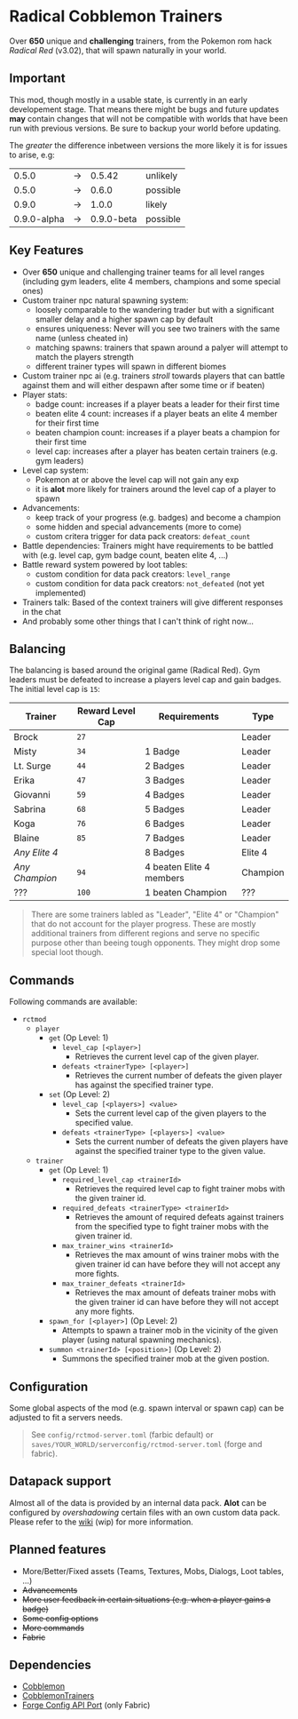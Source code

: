 # Radical Cobblemon Trainers

Over **650** unique and **challenging** trainers, from the Pokemon rom hack *Radical Red* (v3.02), that will spawn naturally in your world.

## Important

This mod, though mostly in a usable state, is currently in an early developement stage. That means there might be bugs and future updates **may** contain changes that will not be compatible with worlds that have been run with previous versions. Be sure to backup your world before updating.

The *greater* the difference inbetween versions the more likely it is for issues to arise, e.g:

|             |     |            |          |
| ----------- | --- | ---------- | -------- |
| 0.5.0       | ->  | 0.5.42     | unlikely |
| 0.5.0       | ->  | 0.6.0      | possible |
| 0.9.0       | ->  | 1.0.0      | likely   |
| 0.9.0-alpha | ->  | 0.9.0-beta | possible |

## Key Features

- Over **650** unique and challenging trainer teams for all level ranges (including gym leaders, elite 4 members, champions and some special ones)
- Custom trainer npc natural spawning system:
  - loosely comparable to the wandering trader but with a significant smaller delay and a higher spawn cap by default
  - ensures uniqueness: Never will you see two trainers with the same name (unless cheated in)
  - matching spawns: trainers that spawn around a palyer will attempt to match the players strength
  - different trainer types will spawn in different biomes
- Custom trainer npc ai (e.g. trainers *stroll* towards players that can battle against them and will either despawn after some time or if beaten)
- Player stats:
  - badge count: increases if a player beats a leader for their first time
  - beaten elite 4 count: increases if a player beats an elite 4 member for their first time
  - beaten champion count: increases if a player beats a champion for their first time
  - level cap: increases after a player has beaten certain trainers (e.g. gym leaders)
- Level cap system:
  - Pokemon at or above the level cap will not gain any exp
  - it is **alot** more likely for trainers around the level cap of a player to spawn
- Advancements:
  - keep track of your progress (e.g. badges) and become a champion
  - some hidden and special advancements (more to come)
  - custom critera trigger for data pack creators: `defeat_count`
- Battle dependencies: Trainers might have requirements to be battled with (e.g. level cap, gym badge count, beaten elite 4, ...)
- Battle reward system powered by loot tables:
  - custom condition for data pack creators: `level_range`
  - custom condition for data pack creators: `not_defeated` (not yet implemented)
- Trainers talk: Based of the context trainers will give different responses in the chat
- And probably some other things that I can't think of right now...

## Balancing

The balancing is based around the original game (Radical Red). Gym leaders must be defeated to increase a players level cap and gain badges. The initial level cap is `15`:

| Trainer        | Reward Level Cap | Requirements             | Type     |
| -------------- | ---------------- | ------------------------ | -------- |
| Brock          | `27`             |                          | Leader   |
| Misty          | `34`             | 1 Badge                  | Leader   |
| Lt. Surge      | `44`             | 2 Badges                 | Leader   |
| Erika          | `47`             | 3 Badges                 | Leader   |
| Giovanni       | `59`             | 4 Badges                 | Leader   |
| Sabrina        | `68`             | 5 Badges                 | Leader   |
| Koga           | `76`             | 6 Badges                 | Leader   |
| Blaine         | `85`             | 7 Badges                 | Leader   |
| *Any Elite 4*  |                  | 8 Badges                 | Elite 4  |
| *Any Champion* | `94`             | 4 beaten Elite 4 members | Champion |
| ???            | `100`            | 1 beaten Champion        | ???      |

> There are some trainers labled as "Leader", "Elite 4" or "Champion" that do not account for the player progress. These are mostly additional trainers from different regions and serve no specific purpose other than beeing tough opponents. They might drop some special loot though.

## Commands

Following commands are available:

- `rctmod`
  - `player`
    - `get` (Op Level: 1)
      - `level_cap [<player>]`
        - Retrieves the current level cap of the given player.
      - `defeats <trainerType> [<player>]`
        - Retrieves the current number of defeats the given player has against the specified trainer type.
    - `set` (Op Level: 2)
      - `level_cap [<players>] <value>`
        - Sets the current level cap of the given players to the specified value.
      - `defeats <trainerType> [<players>] <value>`
        - Sets the current number of defeats the given players have against the specified trainer type to the given value.
  - `trainer`
    - `get` (Op Level: 1)
      - `required_level_cap <trainerId>`
        - Retrieves the required level cap to fight trainer mobs with the given trainer id.
      - `required_defeats <trainerType> <trainerId>`
        - Retrieves the amount of required defeats against trainers from the specified type to fight trainer mobs with the given trainer id.
      - `max_trainer_wins <trainerId>`
        - Retrieves the max amount of wins trainer mobs with the given trainer id can have before they will not accept any more fights.
      - `max_trainer_defeats <trainerId>`
        - Retrieves the max amount of defeats trainer mobs with the given trainer id can have before they will not accept any more fights.
    - `spawn_for [<player>]` (Op Level: 2)
      - Attempts to spawn a trainer mob in the vicinity of the given player (using natural spawning mechanics).
    - `summon <trainerId> [<position>]` (Op Level: 2)
      - Summons the specified trainer mob at the given postion.

## Configuration

Some global aspects of the mod (e.g. spawn interval or spawn cap) can be adjusted to fit a servers needs.

> See `config/rctmod-server.toml` (farbic default) or `saves/YOUR_WORLD/serverconfig/rctmod-server.toml` (forge and fabric).

## Datapack support

Almost all of the data is provided by an internal data pack. **Alot** can be configured by *overshadowing* certain files with an own custom data pack. Please refer to the [wiki](https://gitlab.com/srcmc/rct/mod/-/wikis/home) (wip) for more information.

## Planned features

- More/Better/Fixed assets (Teams, Textures, Mobs, Dialogs, Loot tables, ...)
- ~~Advancements~~
- ~~More user feedback in certain situations (e.g. when a player gains a badge)~~
- ~~Some config options~~
- ~~More commands~~
- ~~Fabric~~

## Dependencies

- [Cobblemon](https://www.curseforge.com/minecraft/mc-mods/cobblemon)
- [CobblemonTrainers](https://www.curseforge.com/minecraft/mc-mods/cobblemontrainers)
- [Forge Config API Port](https://www.curseforge.com/minecraft/mc-mods/forge-config-api-port-fabric) (only Fabric)
